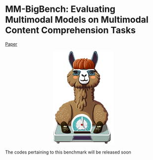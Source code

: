 # MM-BigBench: Evaluating Multimodal Models on Multimodal Content Comprehension Tasks
[Paper](https://arxiv.org/abs/2310.09036) 
<p align="center">
  <img src="https://github.com/declare-lab/MM-BigBench/blob/main/mm-bigbench.png" alt="" width="200" height="300">
</p>

The codes pertaining to this benchmark will be released soon
